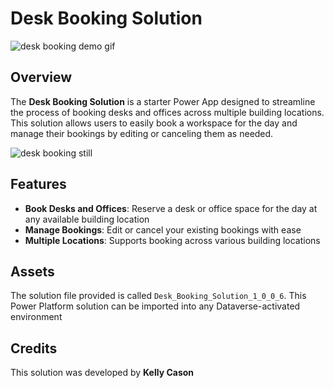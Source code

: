 # Desk Booking Solution

![desk booking demo gif](https://i.imgur.com/wIQqFwP.gif)

## Overview
The **Desk Booking Solution** is a starter Power App designed to streamline the process of booking desks and offices across multiple building locations. 
This solution allows users to easily book a workspace for the day and manage their bookings by editing or canceling them as needed.

![desk booking still](https://i.imgur.com/oYMTXU4.png)

## Features
- **Book Desks and Offices**: Reserve a desk or office space for the day at any available building location
- **Manage Bookings**: Edit or cancel your existing bookings with ease
- **Multiple Locations**: Supports booking across various building locations

## Assets
The solution file provided is called `Desk_Booking_Solution_1_0_0_6`. This Power Platform solution can be imported into any Dataverse-activated environment

## Credits
This solution was developed by **Kelly Cason**

